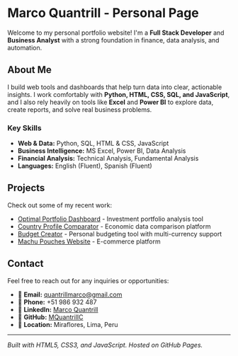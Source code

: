 # Marco Quantrill - Personal Page

Welcome to my personal portfolio website! I'm a **Full Stack Developer** and **Business Analyst** with a strong foundation in finance, data analysis, and automation.

## About Me

I build web tools and dashboards that help turn data into clear, actionable insights. I work comfortably with **Python, HTML, CSS, SQL, and JavaScript**, and I also rely heavily on tools like **Excel** and **Power BI** to explore data, create reports, and solve real business problems.

### Key Skills
- **Web & Data:** Python, SQL, HTML & CSS, JavaScript
- **Business Intelligence:** MS Excel, Power BI, Data Analysis
- **Financial Analysis:** Technical Analysis, Fundamental Analysis
- **Languages:** English (Fluent), Spanish (Fluent)

## Projects

Check out some of my recent work:
- [Optimal Portfolio Dashboard](https://mq-portfolio-dashboard.streamlit.app/) - Investment portfolio analysis tool
- [Country Profile Comparator](https://country-profile-three.vercel.app/) - Economic data comparison platform
- [Budget Creator](https://budget-creator-chi.vercel.app/) - Personal budgeting tool with multi-currency support
- [Machu Pouches Website](https://www.machupouches.com/) - E-commerce platform

## Contact

Feel free to reach out for any inquiries or opportunities:

- 📧 **Email:** quantrillmarco@gmail.com
- 📱 **Phone:** +51 986 932 487
- 💼 **LinkedIn:** [Marco Quantrill](https://www.linkedin.com/in/marco-quantrill/)
- 🐙 **GitHub:** [MQuantrillC](https://github.com/MQuantrillC)
- 📍 **Location:** Miraflores, Lima, Peru

---

*Built with HTML5, CSS3, and JavaScript. Hosted on GitHub Pages.*
